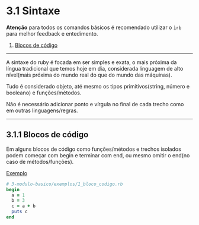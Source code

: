 # 3.1 Sintaxe

**Atenção** para todos os comandos básicos é recomendado utilizar o `ìrb` para melhor feedback e entedimento.

1. [Blocos de código](#311-blocos-de-código)

---

A sintaxe do ruby é focada em ser simples e exata, o mais próxima da língua tradicional que temos hoje em dia, considerada linguagem de alto nível(mais próxima do mundo real do que do mundo das máquinas).

Tudo é considerado objeto, até mesmo os tipos primitivos(string, número e booleano) e funções/métodos.

Não é necessário adicionar ponto e vírgula no final de cada trecho como em outras linguagens/regras.

---

## 3.1.1 Blocos de código

Em alguns blocos de código como funções/métodos e trechos isolados podem começar com begin e terminar com end, ou mesmo omitir o end(no caso de métodos/funções).

[Exemplo](exemplos/1_bloco_codigo.rb)

```ruby
# 3-modulo-basico/exemplos/1_bloco_codigo.rb
begin
  a = 1
  b = 3
  c = a + b
  puts c
end
```
